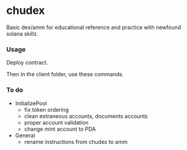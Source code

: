 # chudex
Basic dex/amm for educational reference and practice with newfound solana skillz.

### Usage
Deploy contract.

Then in the client folder, use these commands.

### To do
- InitializePool
    - fix token ordering
    - clean extraneous accounts, documents accounts
    - proper account validation
    - change mint account to PDA
- General
    - rename instructions from chudex to amm